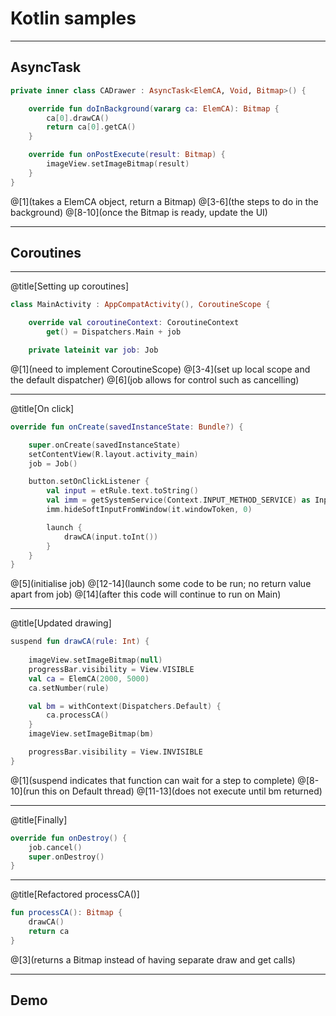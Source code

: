 # Kotlin samples

---

## AsyncTask

```kotlin
private inner class CADrawer : AsyncTask<ElemCA, Void, Bitmap>() {

    override fun doInBackground(vararg ca: ElemCA): Bitmap {
        ca[0].drawCA()
        return ca[0].getCA()
    }

    override fun onPostExecute(result: Bitmap) {
        imageView.setImageBitmap(result)
    }
}
```

@[1](takes a ElemCA object, return a Bitmap)
@[3-6](the steps to do in the background)
@[8-10](once the Bitmap is ready, update the UI)


---
## Coroutines

---
@title[Setting up coroutines]

```kotlin
class MainActivity : AppCompatActivity(), CoroutineScope {

    override val coroutineContext: CoroutineContext
        get() = Dispatchers.Main + job

    private lateinit var job: Job
```
    
@[1](need to implement CoroutineScope)
@[3-4](set up local scope and the default dispatcher)
@[6](job allows for control such as cancelling)


---
@title[On click]

```kotlin
override fun onCreate(savedInstanceState: Bundle?) {

    super.onCreate(savedInstanceState)
    setContentView(R.layout.activity_main)
    job = Job()

    button.setOnClickListener {
        val input = etRule.text.toString()
        val imm = getSystemService(Context.INPUT_METHOD_SERVICE) as InputMethodManager
        imm.hideSoftInputFromWindow(it.windowToken, 0)

        launch {
            drawCA(input.toInt())
        }
    }
}
```
    
@[5](initialise job)
@[12-14](launch some code to be run; no return value apart from job)
@[14](after this code will continue to run on Main)



---
@title[Updated drawing]

```kotlin
suspend fun drawCA(rule: Int) {
    
    imageView.setImageBitmap(null)
    progressBar.visibility = View.VISIBLE
    val ca = ElemCA(2000, 5000)
    ca.setNumber(rule)

    val bm = withContext(Dispatchers.Default) { 
        ca.processCA() 
    }
    imageView.setImageBitmap(bm)

    progressBar.visibility = View.INVISIBLE
}
```
    
@[1](suspend indicates that function can wait for a step to complete)
@[8-10](run this on Default thread)
@[11-13](does not execute until bm returned)


---
@title[Finally]

```kotlin
override fun onDestroy() {
    job.cancel()
    super.onDestroy()
}
````

---
@title[Refactored processCA()]

```kotlin
fun processCA(): Bitmap {
    drawCA()
    return ca
}
````
@[3](returns a Bitmap instead of having separate draw and get calls)

---
## Demo
